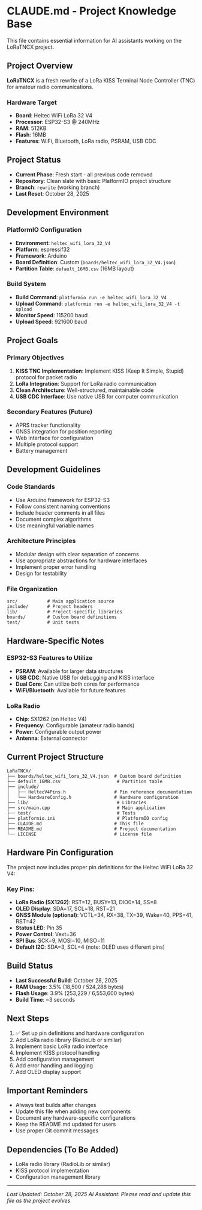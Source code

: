 # CLAUDE.md - Project Knowledge Base

This file contains essential information for AI assistants working on the LoRaTNCX project.

## Project Overview

**LoRaTNCX** is a fresh rewrite of a LoRa KISS Terminal Node Controller (TNC) for amateur radio communications.

### Hardware Target
- **Board**: Heltec WiFi LoRa 32 V4
- **Processor**: ESP32-S3 @ 240MHz
- **RAM**: 512KB
- **Flash**: 16MB
- **Features**: WiFi, Bluetooth, LoRa radio, PSRAM, USB CDC

## Project Status
- **Current Phase**: Fresh start - all previous code removed
- **Repository**: Clean slate with basic PlatformIO project structure
- **Branch**: `rewrite` (working branch)
- **Last Reset**: October 28, 2025

## Development Environment

### PlatformIO Configuration
- **Environment**: `heltec_wifi_lora_32_V4`
- **Platform**: espressif32
- **Framework**: Arduino
- **Board Definition**: Custom (`boards/heltec_wifi_lora_32_V4.json`)
- **Partition Table**: `default_16MB.csv` (16MB layout)

### Build System
- **Build Command**: `platformio run -e heltec_wifi_lora_32_V4`
- **Upload Command**: `platformio run -e heltec_wifi_lora_32_V4 -t upload`
- **Monitor Speed**: 115200 baud
- **Upload Speed**: 921600 baud

## Project Goals

### Primary Objectives
1. **KISS TNC Implementation**: Implement KISS (Keep It Simple, Stupid) protocol for packet radio
2. **LoRa Integration**: Support for LoRa radio communication
3. **Clean Architecture**: Well-structured, maintainable code
4. **USB CDC Interface**: Use native USB for computer communication

### Secondary Features (Future)
- APRS tracker functionality
- GNSS integration for position reporting
- Web interface for configuration
- Multiple protocol support
- Battery management

## Development Guidelines

### Code Standards
- Use Arduino framework for ESP32-S3
- Follow consistent naming conventions
- Include header comments in all files
- Document complex algorithms
- Use meaningful variable names

### Architecture Principles
- Modular design with clear separation of concerns
- Use appropriate abstractions for hardware interfaces
- Implement proper error handling
- Design for testability

### File Organization
```
src/           # Main application source
include/       # Project headers
lib/           # Project-specific libraries
boards/        # Custom board definitions
test/          # Unit tests
```

## Hardware-Specific Notes

### ESP32-S3 Features to Utilize
- **PSRAM**: Available for larger data structures
- **USB CDC**: Native USB for debugging and KISS interface
- **Dual Core**: Can utilize both cores for performance
- **WiFi/Bluetooth**: Available for future features

### LoRa Radio
- **Chip**: SX1262 (on Heltec V4)
- **Frequency**: Configurable (amateur radio bands)
- **Power**: Configurable output power
- **Antenna**: External connector

## Current Project Structure
```
LoRaTNCX/
├── boards/heltec_wifi_lora_32_V4.json  # Custom board definition
├── default_16MB.csv                     # Partition table
├── include/
│   ├── HeltecV4Pins.h                  # Pin reference documentation
│   └── HardwareConfig.h                # Hardware configuration
├── lib/                                 # Libraries
├── src/main.cpp                         # Main application
├── test/                                # Tests
├── platformio.ini                       # PlatformIO config
├── CLAUDE.md                           # This file
├── README.md                           # Project documentation
└── LICENSE                             # License file
```

## Hardware Pin Configuration
The project now includes proper pin definitions for the Heltec WiFi LoRa 32 V4:

### Key Pins:
- **LoRa Radio (SX1262)**: RST=12, BUSY=13, DIO0=14, SS=8
- **OLED Display**: SDA=17, SCL=18, RST=21
- **GNSS Module (optional)**: VCTL=34, RX=38, TX=39, Wake=40, PPS=41, RST=42
- **Status LED**: Pin 35
- **Power Control**: Vext=36
- **SPI Bus**: SCK=9, MOSI=10, MISO=11
- **Default I2C**: SDA=3, SCL=4 (note: OLED uses different pins)

## Build Status
- **Last Successful Build**: October 28, 2025
- **RAM Usage**: 3.5% (18,500 / 524,288 bytes)
- **Flash Usage**: 3.9% (253,229 / 6,553,600 bytes)
- **Build Time**: ~3 seconds

## Next Steps
1. ✅ Set up pin definitions and hardware configuration
2. Add LoRa radio library (RadioLib or similar)
3. Implement basic LoRa radio interface
4. Implement KISS protocol handling
5. Add configuration management
6. Add error handling and logging
7. Add OLED display support

## Important Reminders
- Always test builds after changes
- Update this file when adding new components
- Document any hardware-specific configurations
- Keep the README.md updated for users
- Use proper Git commit messages

## Dependencies (To Be Added)
- LoRa radio library (RadioLib or similar)
- KISS protocol implementation
- Configuration management library

---
*Last Updated: October 28, 2025*
*AI Assistant: Please read and update this file as the project evolves*